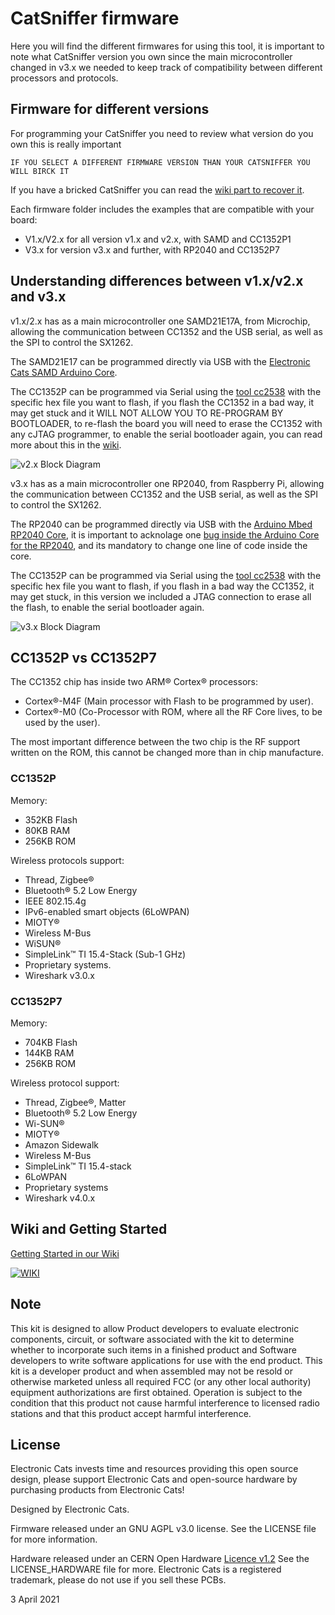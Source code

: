 # CatSniffer firmware 

Here you will find the different firmwares for using this tool, it is important to note what CatSniffer version you own since the main microcontroller changed in v3.x we needed to keep track of compatibility between different processors and protocols.

## Firmware for different versions

For programming your CatSniffer you need to review what version do you own this is really important 

`IF YOU SELECT A DIFFERENT FIRMWARE VERSION THAN YOUR CATSNIFFER YOU WILL BIRCK IT`

If you have a bricked CatSniffer you can read the [wiki part to recover it]([https://github.com/ElectronicCats/CatSniffer/wiki/08.-Restore-the-CC1352-firmware](https://github.com/ElectronicCats/CatSniffer/wiki/10.-Restore-CC1352)).

Each firmware folder includes the examples that are compatible with your board: 

- V1.x/V2.x for all version v1.x and v2.x, with SAMD and CC1352P1
- V3.x for version v3.x and further, with RP2040 and CC1352P7

## Understanding differences between v1.x/v2.x and v3.x
v1.x/2.x has as a main microcontroller one SAMD21E17A, from Microchip, allowing the communication between CC1352 and the USB serial, as well as the SPI to control the SX1262.

The SAMD21E17 can be programmed directly via USB with the [Electronic Cats SAMD Arduino Core](https://github.com/ElectronicCats/ArduinoCore-samd).

The CC1352P can be programmed via Serial using the [tool cc2538](cc2538-bsl/cc2538-bsl.py) with the specific hex file you want to flash, if you flash the CC1352 in a bad way, it may get stuck and it WILL NOT ALLOW YOU TO RE-PROGRAM BY BOOTLOADER, to re-flash the board you will need to erase the CC1352 with any cJTAG programmer, to enable the serial bootloader again, you can read more about this in the [wiki](https://github.com/ElectronicCats/CatSniffer/wiki/08.-Restore-the-CC1352-firmware).

![v2.x Block Diagram](https://private-user-images.githubusercontent.com/139595394/279812398-e6c0238a-13c4-4fa2-b401-1d1cedf702f0.png?jwt=eyJhbGciOiJIUzI1NiIsInR5cCI6IkpXVCJ9.eyJpc3MiOiJnaXRodWIuY29tIiwiYXVkIjoicmF3LmdpdGh1YnVzZXJjb250ZW50LmNvbSIsImtleSI6ImtleTUiLCJleHAiOjE3MDQ5Mjg5NzksIm5iZiI6MTcwNDkyODY3OSwicGF0aCI6Ii8xMzk1OTUzOTQvMjc5ODEyMzk4LWU2YzAyMzhhLTEzYzQtNGZhMi1iNDAxLTFkMWNlZGY3MDJmMC5wbmc_WC1BbXotQWxnb3JpdGhtPUFXUzQtSE1BQy1TSEEyNTYmWC1BbXotQ3JlZGVudGlhbD1BS0lBVkNPRFlMU0E1M1BRSzRaQSUyRjIwMjQwMTEwJTJGdXMtZWFzdC0xJTJGczMlMkZhd3M0X3JlcXVlc3QmWC1BbXotRGF0ZT0yMDI0MDExMFQyMzE3NTlaJlgtQW16LUV4cGlyZXM9MzAwJlgtQW16LVNpZ25hdHVyZT1hYjdkNTcyZGY0Y2QzYjNjOTUzNWM2NzRmYjE3M2I2MTVjNDdlNjI1MDhiMTAzOTJmNGY4OGUzYzQyZGVmYjBmJlgtQW16LVNpZ25lZEhlYWRlcnM9aG9zdCZhY3Rvcl9pZD0wJmtleV9pZD0wJnJlcG9faWQ9MCJ9.mqbdoHJDuD5V5O3kTivUzx-6fwO9b2FKrwfbF60hWxU)

v3.x has as a main microcontroller one RP2040, from Raspberry Pi, allowing the communication between CC1352 and the USB serial, as well as the SPI to control the SX1262.

The RP2040 can be programmed directly via USB with the [Arduino Mbed RP2040 Core](https://github.com/arduino/ArduinoCore-mbed), it is important to acknolage one [bug inside the Arduino Core for the RP2040](https://github.com/arduino/ArduinoCore-mbed/issues/532), and its mandatory to change one line of code inside the core.

The CC1352P can be programmed via Serial using the [tool cc2538](../tools/cc2538-bsl/cc2538-bsl.py) with the specific hex file you want to flash, if you flash in a bad way the CC1352, it may get stuck, in this version we included a JTAG connection to erase all the flash, to enable the serial bootloader again.

![v3.x Block Diagram](https://private-user-images.githubusercontent.com/139595394/279812378-9467331c-014f-48a6-9934-0a0b5fa63f27.png?jwt=eyJhbGciOiJIUzI1NiIsInR5cCI6IkpXVCJ9.eyJpc3MiOiJnaXRodWIuY29tIiwiYXVkIjoicmF3LmdpdGh1YnVzZXJjb250ZW50LmNvbSIsImtleSI6ImtleTUiLCJleHAiOjE3MDQ5Mjg5NzksIm5iZiI6MTcwNDkyODY3OSwicGF0aCI6Ii8xMzk1OTUzOTQvMjc5ODEyMzc4LTk0NjczMzFjLTAxNGYtNDhhNi05OTM0LTBhMGI1ZmE2M2YyNy5wbmc_WC1BbXotQWxnb3JpdGhtPUFXUzQtSE1BQy1TSEEyNTYmWC1BbXotQ3JlZGVudGlhbD1BS0lBVkNPRFlMU0E1M1BRSzRaQSUyRjIwMjQwMTEwJTJGdXMtZWFzdC0xJTJGczMlMkZhd3M0X3JlcXVlc3QmWC1BbXotRGF0ZT0yMDI0MDExMFQyMzE3NTlaJlgtQW16LUV4cGlyZXM9MzAwJlgtQW16LVNpZ25hdHVyZT01OTIxMWQ5ZTc2MjNlYTI4M2RlZjEzOGEyMTQxN2QwNGYyMDljN2Q1NDEzNmE2YzQwOWFiZjJlMGJlNzdjMjg1JlgtQW16LVNpZ25lZEhlYWRlcnM9aG9zdCZhY3Rvcl9pZD0wJmtleV9pZD0wJnJlcG9faWQ9MCJ9.o0GwxIHJYedZwWvTXTkjny-BiUAGV37ZebFenXU3QkQ)

## CC1352P vs CC1352P7

The CC1352 chip has inside two ARM® Cortex® processors:

- Cortex®-M4F (Main processor with Flash to be programmed by user).
- Cortex®-M0 (Co-Processor with ROM, where all the RF Core lives, to be used by the user).

The most important difference between the two chip is the RF support written on the ROM, this cannot be changed more than in chip manufacture.

### CC1352P

Memory:
- 352KB Flash
- 80KB RAM
- 256KB ROM

Wireless protocols support:
- Thread, Zigbee® 
- Bluetooth® 5.2 Low Energy
- IEEE 802.15.4g 
- IPv6-enabled smart objects (6LoWPAN) 
- MIOTY®
- Wireless M-Bus 
- WiSUN®
- SimpleLink™ TI 15.4-Stack (Sub-1 GHz)
- Proprietary systems.
- Wireshark v3.0.x

### CC1352P7

Memory:
- 704KB Flash
- 144KB RAM
- 256KB ROM

Wireless protocol support:
- Thread, Zigbee®, Matter
- Bluetooth® 5.2 Low Energy
- Wi-SUN®
- MIOTY®
- Amazon Sidewalk
- Wireless M-Bus
- SimpleLink™ TI 15.4-stack
- 6LoWPAN
- Proprietary systems
- Wireshark v4.0.x

## Wiki and Getting Started

[Getting Started in our Wiki](https://github.com/ElectronicCats/CatSniffer/wiki)

[![WIKI](https://user-images.githubusercontent.com/40640735/217364175-6e3af8df-e6b4-4fcd-9515-09ff02639f64.jpg)](https://github.com/ElectronicCats/CatSniffer/wiki)


## Note
This kit is designed to allow Product developers to evaluate electronic components, circuit, or software associated with the kit to determine whether to incorporate such items in a finished product and Software developers to write software applications for use with the end product. This kit is a developer product and when assembled may not be resold or otherwise marketed unless all required FCC (or any other local authority) equipment authorizations are first obtained. Operation is subject to the condition that this product not cause harmful interference to licensed radio stations and that this product accept harmful interference.

## License

Electronic Cats invests time and resources providing this open source design, please support Electronic Cats and open-source hardware by purchasing products from Electronic Cats!

Designed by Electronic Cats.

Firmware released under an GNU AGPL v3.0 license. See the LICENSE file for more information.

Hardware released under an CERN Open Hardware [Licence v1.2](https://github.com/ElectronicCats/CatSniffer/blob/master/LICENSE.md) See the LICENSE_HARDWARE file for more.
Electronic Cats is a registered trademark, please do not use if you sell these PCBs.

3 April 2021
